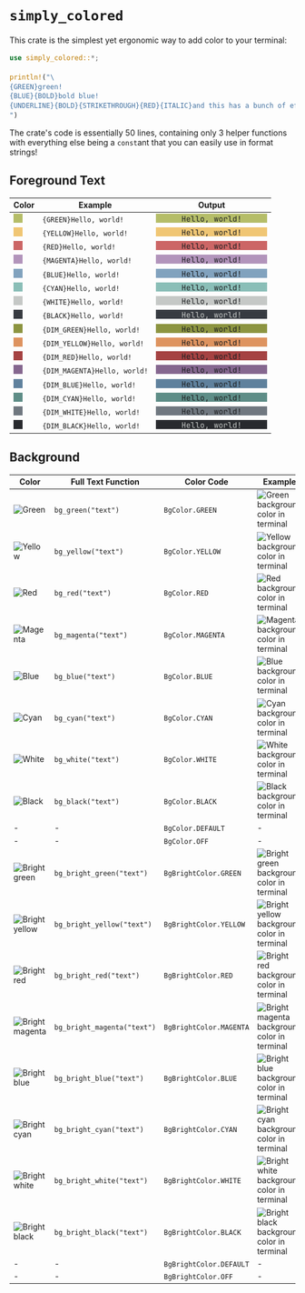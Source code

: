 # `simply_colored`

This crate is the simplest yet ergonomic way to add color to your terminal:

```rs
use simply_colored::*;

println!("\
{GREEN}green!
{BLUE}{BOLD}bold blue!
{UNDERLINE}{BOLD}{STRIKETHROUGH}{RED}{ITALIC}and this has a bunch of effects!{OFF}
")
```

The crate's code is essentially 50 lines, containing only 3 helper functions with everything else being a `const`ant that you can easily use in format strings!

## Foreground Text

| Color                                              | Example                  | Output                                                                                                               |
| -----                                              | ------------------       | -------                                                                                                              |
| ![Green](assets/swatch_green_16x16.png)     | `{GREEN}Hello, world!`   | ![Bright green text color in terminal](assets/text_green_196x16.png)     |
| ![Yellow](assets/swatch_yellow_16x16.png)   | `{YELLOW}Hello, world!`  | ![Bright yellow text color in terminal](assets/text_yellow_196x16.png)   |
| ![Red](assets/swatch_red_16x16.png)         | `{RED}Hello, world!`     | ![Bright red text color in terminal](assets/text_red_196x16.png)         |
| ![Magenta](assets/swatch_magenta_16x16.png) | `{MAGENTA}Hello, world!` | ![Bright magenta text color in terminal](assets/text_magenta_196x16.png) |
| ![Blue](assets/swatch_blue_16x16.png)       | `{BLUE}Hello, world!`    | ![Bright blue text color in terminal](assets/text_blue_196x16.png)       |
| ![Cyan](assets/swatch_cyan_16x16.png)       | `{CYAN}Hello, world!`    | ![Bright cyan text color in terminal](assets/text_cyan_196x16.png)       |
| ![White](assets/swatch_white_16x16.png)     | `{WHITE}Hello, world!`   | ![Bright white text color in terminal](assets/text_white_196x16.png)     |
| ![Black](assets/swatch_black_16x16.png)     | `{BLACK}Hello, world!`   | ![Bright black text color in terminal](assets/text_black_196x16.png)     |
| ![Dim green](assets/swatch_dim_green_16x16.png)        | `{DIM_GREEN}Hello, world!`          | ![Green text color in terminal](assets/text_dim_green_196x16.png)                   |
| ![Dim yellow](assets/swatch_dim_yellow_16x16.png)      | `{DIM_YELLOW}Hello, world!`         | ![Yellow text color in terminal](assets/text_dim_yellow_196x16.png)                 |
| ![Dim red](assets/swatch_dim_red_16x16.png)            | `{DIM_RED}Hello, world!`            | ![Red text color in terminal](assets/text_dim_red_196x16.png)                       |
| ![Dim magenta](assets/swatch_dim_magenta_16x16.png)    | `{DIM_MAGENTA}Hello, world!`        | ![Magenta text color in terminal](assets/text_dim_magenta_196x16.png)               |
| ![Dim blue](assets/swatch_dim_blue_16x16.png)          | `{DIM_BLUE}Hello, world!`           | ![Blue text color in terminal](assets/text_dim_blue_196x16.png)                     |
| ![Dim cyan](assets/swatch_dim_cyan_16x16.png)          | `{DIM_CYAN}Hello, world!`           | ![Cyan text color in terminal](assets/text_dim_cyan_196x16.png)                     |
| ![Dim white](assets/swatch_dim_white_16x16.png)        | `{DIM_WHITE}Hello, world!`          | ![White text color in terminal](assets/text_dim_white_196x16.png)                   |
| ![Dim black](assets/swatch_dim_black_16x16.png)        | `{DIM_BLACK}Hello, world!`          | ![Black text color in terminal](assets/text_dim_black_196x16.png)                   |

## Background

| Color | Full Text Function | Color Code | Example |
| ----- | ------------------ | ---------- | ------- |
| ![Green](assets/bg_colors/green_16x16.png) | `bg_green("text")` | `BgColor.GREEN` | ![Green background color in terminal](/docs/assets/images/examples/bg_color_map/green_full_text_194x16.png) |
| ![Yellow](assets/bg_colors/yellow_16x16.png) | `bg_yellow("text")` | `BgColor.YELLOW` | ![Yellow background color in terminal](/docs/assets/images/examples/bg_color_map/yellow_full_text_194x16.png) |
| ![Red](assets/bg_colors/red_16x16.png) | `bg_red("text")` | `BgColor.RED` | ![Red background color in terminal](/docs/assets/images/examples/bg_color_map/red_full_text_194x16.png) |
| ![Magenta](assets/bg_colors/magenta_16x16.png) | `bg_magenta("text")` | `BgColor.MAGENTA` | ![Magenta background color in terminal](/docs/assets/images/examples/bg_color_map/magenta_full_text_194x16.png) |
| ![Blue](assets/bg_colors/blue_16x16.png) | `bg_blue("text")` | `BgColor.BLUE` | ![Blue background color in terminal](/docs/assets/images/examples/bg_color_map/blue_full_text_194x16.png) |
| ![Cyan](assets/bg_colors/cyan_16x16.png) | `bg_cyan("text")` | `BgColor.CYAN` | ![Cyan background color in terminal](/docs/assets/images/examples/bg_color_map/cyan_full_text_194x16.png) |
| ![White](assets/bg_colors/white_16x16.png) | `bg_white("text")` | `BgColor.WHITE` | ![White background color in terminal](/docs/assets/images/examples/bg_color_map/white_full_text_194x16.png) |
| ![Black](assets/bg_colors/black_16x16.png) | `bg_black("text")` | `BgColor.BLACK` | ![Black background color in terminal](/docs/assets/images/examples/bg_color_map/black_full_text_194x16.png) |
| - | - | `BgColor.DEFAULT` | - |
| - | - | `BgColor.OFF` | - |
| ![Bright green](assets/bg_colors/bright_green_16x16.png) | `bg_bright_green("text")` | `BgBrightColor.GREEN` | ![Bright green background color in terminal](/docs/assets/images/examples/bg_color_map/bright_green_full_text_194x16.png) |
| ![Bright yellow](assets/bg_colors/bright_yellow_16x16.png) | `bg_bright_yellow("text")` | `BgBrightColor.YELLOW` | ![Bright yellow background color in terminal](/docs/assets/images/examples/bg_color_map/bright_yellow_full_text_194x16.png) |
| ![Bright red](assets/bg_colors/bright_red_16x16.png) | `bg_bright_red("text")` | `BgBrightColor.RED` | ![Bright red background color in terminal](/docs/assets/images/examples/bg_color_map/bright_red_full_text_194x16.png) |
| ![Bright magenta](assets/bg_colors/bright_magenta_16x16.png) | `bg_bright_magenta("text")` | `BgBrightColor.MAGENTA` | ![Bright magenta background color in terminal](/docs/assets/images/examples/bg_color_map/bright_magenta_full_text_194x16.png) |
| ![Bright blue](assets/bg_colors/bright_blue_16x16.png) | `bg_bright_blue("text")` | `BgBrightColor.BLUE` | ![Bright blue background color in terminal](/docs/assets/images/examples/bg_color_map/bright_blue_full_text_194x16.png) |
| ![Bright cyan](assets/bg_colors/bright_cyan_16x16.png) | `bg_bright_cyan("text")` | `BgBrightColor.CYAN` | ![Bright cyan background color in terminal](/docs/assets/images/examples/bg_color_map/bright_cyan_full_text_194x16.png) |
| ![Bright white](assets/bg_colors/bright_white_16x16.png) | `bg_bright_white("text")` | `BgBrightColor.WHITE` | ![Bright white background color in terminal](/docs/assets/images/examples/bg_color_map/bright_white_full_text_194x16.png) |
| ![Bright black](assets/bg_colors/bright_black_16x16.png) | `bg_bright_black("text")` | `BgBrightColor.BLACK` | ![Bright black background color in terminal](/docs/assets/images/examples/bg_color_map/bright_black_full_text_194x16.png) |
| - | - | `BgBrightColor.DEFAULT` | - |
| - | - | `BgBrightColor.OFF` | - |

